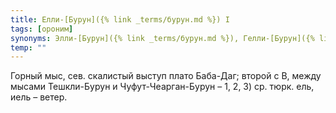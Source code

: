 ```yaml
---
title: Елли-[Бурун]({% link _terms/бурун.md %}) I
tags: [ороним]
synonyms: Элли-[Бурун]({% link _terms/бурун.md %}), Гелли-[Бурун]({% link _terms/бурун.md %})
temp: ""
---
```


Горный мыс, сев. скалистый выступ плато Баба-Даг; второй с В, между мысами
Тешкли-Бурун и Чуфут-Чеарган-Бурун – 1, 2, 3) ср. тюрк. ель, иель – ветер.

